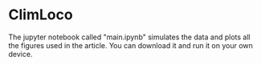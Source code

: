 # ClimLoco
The jupyter notebook called "main.ipynb" simulates the data and plots all the figures used in the article. You can download it and run it on your own device.  
